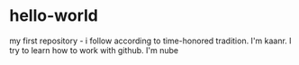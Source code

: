 # hello-world
my first repository - i follow according to time-honored tradition.
I'm kaanr. I try to learn how to work with github. I'm nube
